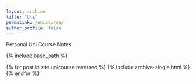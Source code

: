 ```yaml
---
layout: archive
title: "Uni"
permalink: /unicourse/
author_profile: false
---
```



<div class="wordwrap">Personal Uni Course Notes</div>

{% include base_path %}

{% for post in site.unicourse reversed %}
  {% include archive-single.html %}
{% endfor %}
